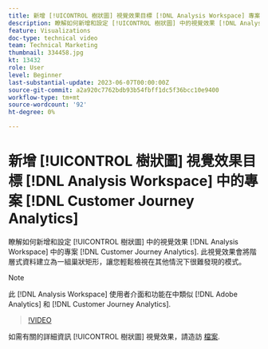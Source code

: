 ```yaml
---
title: 新增 [!UICONTROL 樹狀圖] 視覺效果目標 [!DNL Analysis Workspace] 專案
description: 瞭解如何新增和設定 [!UICONTROL 樹狀圖] 中的視覺效果 [!DNL Analysis Workspace] 中的專案 [!DNL Customer Journey Analytics].
feature: Visualizations
doc-type: technical video
team: Technical Marketing
thumbnail: 334458.jpg
kt: 13432
role: User
level: Beginner
last-substantial-update: 2023-06-07T00:00:00Z
source-git-commit: a2a920c7762bdb93b54fbff1dc5f36bcc10e9400
workflow-type: tm+mt
source-wordcount: '92'
ht-degree: 0%

---
```


# 新增 [!UICONTROL 樹狀圖] 視覺效果目標 [!DNL Analysis Workspace] 中的專案 [!DNL Customer Journey Analytics]

瞭解如何新增和設定 [!UICONTROL 樹狀圖] 中的視覺效果 [!DNL Analysis Workspace] 中的專案 [!DNL Customer Journey Analytics]. 此視覺效果會將階層式資料建立為一組巢狀矩形，讓您輕鬆檢視在其他情況下很難發現的模式。

>[!NOTE]
>
>此 [!DNL Analysis Workspace] 使用者介面和功能在中類似 [!DNL Adobe Analytics] 和 [!DNL Customer Journey Analytics].

>[!VIDEO](https://video.tv.adobe.com/v/334458/?quality=12&learn=on)

如需有關的詳細資訊 [!UICONTROL 樹狀圖] 視覺效果，請造訪 [檔案](https://experienceleague.adobe.com/docs/analytics-platform/using/cja-workspace/visualizations/treemap.html).
